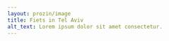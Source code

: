 ```yaml
---
layout: prozin/image
title: Fiets in Tel Aviv
alt_text: Lorem ipsum dolor sit amet consectetur.
---
```

